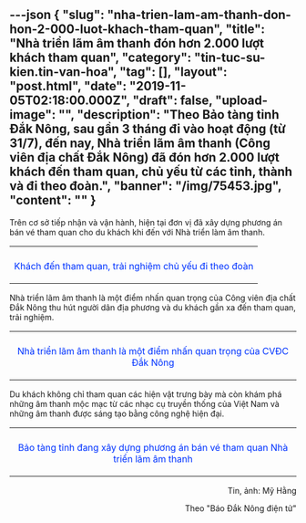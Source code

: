 ---json
{
    "slug": "nha-trien-lam-am-thanh-don-hon-2-000-luot-khach-tham-quan",
    "title": "Nhà triển lãm âm thanh đón hơn 2.000 lượt khách tham quan",
    "category": "tin-tuc-su-kien.tin-van-hoa",
    "tag": [],
    "layout": "post.html",
    "date": "2019-11-05T02:18:00.000Z",
    "draft": false,
    "upload-image": "",
    "description": "Theo Bảo tàng tỉnh Đắk Nông, sau gần 3 tháng đi vào hoạt động (từ 31/7), đến nay, Nhà triển lãm âm thanh (Công viên địa chất Đắk Nông) đã đón hơn 2.000 lượt khách đến tham quan, chủ yếu từ các tỉnh, thành và đi theo đoàn.",
    "banner": "/img/75453.jpg",
    "__content__": ""
}
---
<p>Tr&ecirc;n cơ sở tiếp nhận v&agrave; vận h&agrave;nh, hiện tại đơn vị đ&atilde; x&acirc;y dựng phương &aacute;n b&aacute;n v&eacute; tham quan cho du kh&aacute;ch khi đến với Nh&agrave; triển l&agrave;m &acirc;m thanh.</p>

<table align="center">
	<tbody>
		<tr>
			<td><img alt="" src="http://www.baodaknong.org.vn/database/image/2019/11/04/3170-CD-7.jpg" /></td>
		</tr>
		<tr>
			<td>
			<p style="text-align:center"><span style="color:#0033ff">Kh&aacute;ch đến tham quan, trải nghiệm chủ yếu đi theo đo&agrave;n</span></p>
			</td>
		</tr>
	</tbody>
</table>

<p>Nh&agrave; triển l&atilde;m &acirc;m thanh l&agrave; một điểm nhấn quan trọng của C&ocirc;ng vi&ecirc;n địa chất Đắk N&ocirc;ng thu h&uacute;t người d&acirc;n địa phương v&agrave; du kh&aacute;ch gần xa đến tham quan, trải nghiệm.&nbsp;</p>

<table align="center">
	<tbody>
		<tr>
			<td><img alt="" src="http://www.baodaknong.org.vn/database/image/2019/11/04/3170-CD-8.jpg" /></td>
		</tr>
		<tr>
			<td>
			<p style="text-align:center"><span style="color:#0033ff">Nh&agrave; triển l&atilde;m &acirc;m thanh l&agrave; một điểm nhấn quan trọng của CVĐC Đắk N&ocirc;ng</span></p>
			</td>
		</tr>
	</tbody>
</table>

<p>Du kh&aacute;ch kh&ocirc;ng chỉ tham quan c&aacute;c hiện vật trưng b&agrave;y m&agrave; c&ograve;n kh&aacute;m ph&aacute; những &acirc;m thanh mộc mạc từ c&aacute;c nhạc cụ truyền thống của Việt Nam v&agrave; những &acirc;m thanh được s&aacute;ng tạo bằng c&ocirc;ng nghệ hiện đại.</p>

<table align="center">
	<tbody>
		<tr>
			<td><img alt="" src="http://www.baodaknong.org.vn/database/image/2019/11/04/3170-CD-9.jpg" /></td>
		</tr>
		<tr>
			<td>
			<p style="text-align:center"><span style="color:#0033ff">Bảo t&agrave;ng tỉnh đang x&acirc;y dựng phương &aacute;n b&aacute;n&nbsp;v&eacute; tham quan Nh&agrave; triển l&atilde;m &acirc;m thanh</span></p>
			</td>
		</tr>
	</tbody>
</table>

<p style="text-align:right">Tin, ảnh: Mỹ Hằng</p>

<p style="text-align:right">Theo &quot;B&aacute;o Đắk N&ocirc;ng điện tử&quot;</p>
